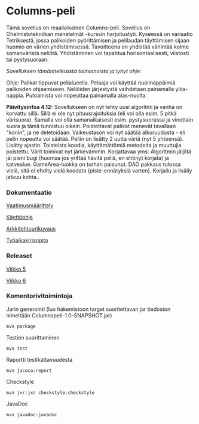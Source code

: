 # Columns-peli

Tämä sovellus on reaaliaikainen Columns-peli. Sovellus on Ohelmistotekniikan menetelmät -kurssin harjoitustyö. Kyseessä on variaatio Tetriksestä, jossa palikoiden pyörittämisen ja pelilaudan täyttämisen sijaan huomio on värien yhdistämisessä. Tavoitteena on yhdistää vähintää kolme samanväristä neliötä. Yhdistäminen voi tapahtua horisontaalisesti, viistosti tai pystysuoraan. 

*Sovelluksen tämänhetkisistä toiminnoista ja lyhyt ohje:*

Ohje: Palikat tippuvat pelialueella. Pelaaja voi käyttää nuolinäppäimiä palikoiden ohjaamiseen. Neliöiden järjestystä vaihdetaan painamalla ylös-nappia. Putoamista voi nopeuttaa painamalla alas-nuolta. 

**Päivitysinfoa 4.12:** Sovellukseen on nyt tehty uusi algoritmi ja vanha on korvattu sillä. Sillä ei ole nyt pituusrajoituksia (eli voi olla esim. 5 pitkä värisuora). Samalla voi olla samanaikaisesti esim. pystysuorassa ja vinottain suora ja tämä tunnistuu oikein. Poistettavat palikat menevät tavallaan "koriin", ja ne deletoidaan. Vaikeustason voi nyt säätää alkuruudusta - eli pelin nopeutta voi säätää. Peliin on lisätty 2 uutta väriä (nyt 5 yhteensä). Lisätty ajastin. Toisteista koodia, käyttämättömiä metodeita ja muuttujia poistettu. Värit toimivat nyt järkevämmin. Korjattavaa yms: Algoritmin jäljiltä jäi pieni bugi (huomaa jos yrittää hävitä peliä, en ehtinyt korjata) ja katvealue. GameArea-luokka on turhan paisunut. DAO pakkaus tulossa vielä, sitä ei ehdity vielä koodata (piste-ennätyksiä varten). Korjailu ja lisäily jatkuu kohta..

### Dokumentaatio

[Vaatimusmäärittely](https://github.com/anketola/ot-harjoitustyo/blob/master/dokumentaatio/vaatimusmaarittely.md)

[Käyttöohje](https://github.com/anketola/ot-harjoitustyo/blob/master/dokumentaatio/kayttoohje.md)

[Arkkitehtuurikuvaus](https://github.com/anketola/ot-harjoitustyo/blob/master/dokumentaatio/arkkitehtuuri.md)

[Työaikakirjanpito](https://github.com/anketola/ot-harjoitustyo/blob/master/dokumentaatio/tuntikirjanpito.md)

### Releaset

[Viikko 5](https://github.com/anketola/ot-harjoitustyo/releases/tag/viikko5)

[Viikko 6](https://github.com/anketola/ot-harjoitustyo/releases/tag/Viikko)

### Komentorivitoimintoja

Jarin generointi (luo hakemistoon target suoritettavan jar tiedoston nimeltään Columnspeli-1.0-SNAPSHOT.jar)

```
mvn package
```

Testien suorittaminen

```
mvn test
```

Raportti testikattavuudesta

```
mvn jacoco:report
```

Checkstyle

```
mvn jxr:jxr checkstyle:checkstyle
```
JavaDoc

```
mvn javadoc:javadoc
```
